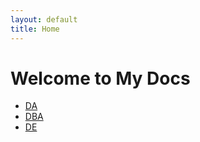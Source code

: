 ```yaml
---
layout: default
title: Home
---
```


# Welcome to My Docs

- [DA](./DA/)
- [DBA](./DBA/)
- [DE](./DE/)
